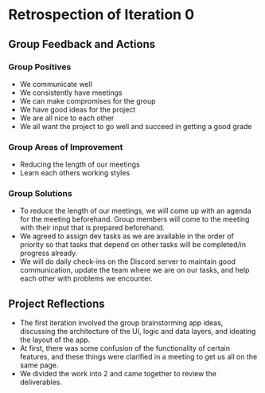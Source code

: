 # Retrospection of Iteration 0 

## Group Feedback and Actions

### Group Positives
- We communicate well
- We consistently have meetings 
- We can make compromises for the group 
- We have good ideas for the project
- We are all nice to each other 
- We all want the project to go well and succeed in getting a good grade

### Group Areas of Improvement
- Reducing the length of our meetings
- Learn each others working styles

### Group Solutions
- To reduce the length of our meetings, we will come up with an agenda for the meeting beforehand. Group members will come to the meeting with their input that is prepared beforehand. 
- We agreed to assign dev tasks as we are available in the order of priority so that tasks that depend on other tasks will be completed/in progress already. 
- We will do daily check-ins on the Discord server to maintain good communication, update the team where we are on our tasks, and help each other with problems we encounter. 

## Project Reflections
- The first iteration involved the group brainstorming app ideas, discussing the architecture of the UI, logic and data layers, and ideating the layout of the app. 
- At first, there was some confusion of the functionality of certain features, and these things were clarified in a meeting to get us all on the same page. 
- We divided the work into 2 and came together to review the deliverables. 
